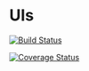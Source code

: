 # UIs
[![Build Status](https://travis-ci.org/solomonfrank/UIs.svg?branch=develop)](https://travis-ci.org/solomonfrank/UIs)

[![Coverage Status](https://coveralls.io/repos/github/solomonfrank/UIs/badge.svg?branch=master)](https://coveralls.io/github/solomonfrank/UIs?branch=master)
